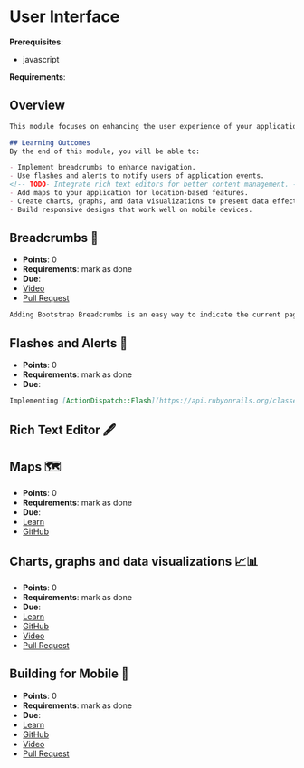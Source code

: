# User Interface

**Prerequisites**:
<!-- finish all web dev modules -->
- javascript

**Requirements**:
<!-- none -->

## Overview
```md
This module focuses on enhancing the user experience of your applications through various UI elements and techniques. You will learn to implement breadcrumbs, flashes and alerts, rich text editors, maps, charts, and mobile-friendly designs. These skills will help you create intuitive and visually appealing interfaces for your users.

## Learning Outcomes
By the end of this module, you will be able to:

- Implement breadcrumbs to enhance navigation.
- Use flashes and alerts to notify users of application events.
<!-- TODO- Integrate rich text editors for better content management. -->
- Add maps to your application for location-based features.
- Create charts, graphs, and data visualizations to present data effectively.
- Build responsive designs that work well on mobile devices.
```

## Breadcrumbs 🍞
- **Points**: 0
- **Requirements**: mark as done
- **Due**: 
- [Video](https://www.youtube.com/watch?v=zxtc5Ye-TkY)
- [Pull Request](https://github.com/DPI-WE/readit/pull/12)
```md
Adding Bootstrap Breadcrumbs is an easy way to indicate the current page’s location within a navigational hierarchy. Check out [this gist](https://gist.github.com/heratyian/4604ae64c3c4a0e1774d5d4336cc10e3) with a dynamic Ruby on Rails implementation.
```

## Flashes and Alerts 🚨
- **Points**: 0
- **Requirements**: mark as done
- **Due**: 
```md
Implementing [ActionDispatch::Flash](https://api.rubyonrails.org/classes/ActionDispatch/Flash.html) is a great built-in way to notify/alert users of what's happening in your app. [Check out this gist](https://gist.github.com/heratyian/1c556c443fd9c76461fa4b931acf70c3) with flashes styled as dismissible bootstrap alerts.
```

<!-- TODO: https://github.com/DPI-WE/curriculum/issues/29 -->
## Rich Text Editor 🖋️

## Maps 🗺️
- **Points**: 0
- **Requirements**: mark as done
- **Due**: 
- [Learn](https://learn.firstdraft.com/lessons/349-mapbox)
- [GitHub](https://github.com/DPI-WE/mapbox)

## Charts, graphs and data visualizations 📈📊
- **Points**: 0
- **Requirements**: mark as done
- **Due**: 
- [Learn](https://learn.firstdraft.com/lessons/333-charts-graphs-and-data-visualizations)
- [GitHub](https://github.com/DPI-WE/charts-graphs-and-data-visualizations)
- [Video](https://youtu.be/ewmdorPMT-A)
- [Pull Request](https://github.com/DPI-WE/chartkick-example/pull/1)

## Building for Mobile 📲
- **Points**: 0
- **Requirements**: mark as done
- **Due**: 
- [Learn](https://learn.firstdraft.com/lessons/405-building-for-mobile)
- [GitHub](https://github.com/DPI-WE/building-for-mobile)
- [Video](https://youtu.be/IDn4JQ85UUk)
- [Pull Request](https://github.com/DPI-WE/readit/pull/32)
